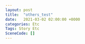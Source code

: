 ```yaml
---
layout: post
title:  "others_test"
date:   2021-03-02 02:00:00 +0000
categories: Etc
Tags: Story Etc
SceneCode: []
---
```

